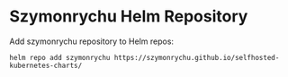 # Szymonrychu Helm Repository

Add szymonrychu repository to Helm repos:

```console
helm repo add szymonrychu https://szymonrychu.github.io/selfhosted-kubernetes-charts/
```
